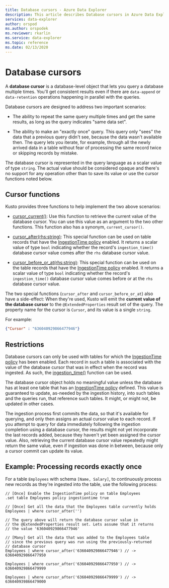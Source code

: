 ```yaml
---
title: Database cursors - Azure Data Explorer
description: This article describes Database cursors in Azure Data Explorer.
services: data-explorer
author: orspod
ms.author: orspodek
ms.reviewer: rkarlin
ms.service: data-explorer
ms.topic: reference
ms.date: 02/13/2020
---
```

# Database cursors

A **database cursor** is a database-level object that lets you query a database multiple times. You'll get consistent results even if there are `data-append` or `data-retention` operations happening in parallel with the queries.

Database cursors are designed to address two important scenarios:

* The ability to repeat the same query multiple times and get the same results,
  as long as the query indicates "same data set".

* The ability to make an "exactly once" query. This query only "sees" the
   data that a previous query didn't see, because the data wasn't available then.
   The query lets you iterate, for example, through all the newly arrived data in a table without fear of processing the same record twice or skipping records by mistake.

The database cursor is represented in the query language as a scalar value of type
`string`. The actual value should be considered opaque and there's no support
for any operation other than to save its value or use the cursor functions
noted below.

## Cursor functions

Kusto provides three functions to help implement the two above scenarios:

* [cursor_current()](../query/cursorcurrent.md):
   Use this function to retrieve the current value of the database cursor.
   You can use this value as an argument to the two other functions.
   This function also has a synonym, `current_cursor()`.

* [cursor_after(rhs:string)](../query/cursorafterfunction.md):
   This special function can be used on table records that have the
   [IngestionTime policy](ingestiontime-policy.md) enabled. It returns
   a scalar value of type `bool` indicating whether the record's `ingestion_time()`
   database cursor value comes after the `rhs` database cursor value.

* [cursor_before_or_at(rhs:string)](../query/cursorbeforeoratfunction.md):
   This special function can be used on the table records that have the
   [IngestionTime policy](ingestiontime-policy.md) enabled. It returns
   a scalar value of type `bool` indicating whether the record's `ingestion_time()`
   database cursor value comes before or at the `rhs` database cursor value.

The two special functions (`cursor_after` and `cursor_before_or_at`) also have
a side-effect: When they're used, Kusto will emit the **current value of the database cursor** to the `@ExtendedProperties` result set of the query. The property name for the cursor is `Cursor`, and its value is a single `string`. 

For example:

```json
{"Cursor" : "636040929866477946"}
```

## Restrictions

Database cursors can only be used with tables for which the
[IngestionTime policy](ingestiontime-policy.md)
has been enabled. Each record in such a table is associated with the
value of the database cursor that was in effect when the record was ingested.
As such, the [ingestion_time()](../query/ingestiontimefunction.md)
function can be used.

The database cursor object holds no meaningful value unless the database has at least one table that has an [IngestionTime policy](ingestiontime-policy.md) defined.
This value is guaranteed to update, as-needed by the ingestion history, into such tables and the queries run, that reference such tables. It might, or might not, be updated in other cases.

The ingestion process first commits the data, so that it's available for querying, and only then assigns an actual cursor value to each record. If you attempt to query for data immediately following the ingestion completion using a database cursor, the results might not yet incorporate the last records added, because they haven't yet been assigned the cursor value. Also, retrieving the current database cursor value repeatedly might return the same value, even if ingestion was done in between, because only a cursor commit can update its value.

## Example: Processing records exactly once

For a table `Employees` with schema `[Name, Salary]`, to continuously process new records as they're ingested into the table, use the following process:

```kusto
// [Once] Enable the IngestionTime policy on table Employees
.set table Employees policy ingestiontime true

// [Once] Get all the data that the Employees table currently holds 
Employees | where cursor_after('')

// The query above will return the database cursor value in
// the @ExtendedProperties result set. Lets assume that it returns
// the value '636040929866477946'

// [Many] Get all the data that was added to the Employees table
// since the previous query was run using the previously-returned
// database cursor 
Employees | where cursor_after('636040929866477946') // -> 636040929866477950

Employees | where cursor_after('636040929866477950') // -> 636040929866479999

Employees | where cursor_after('636040929866479999') // -> 636040939866479000
```
